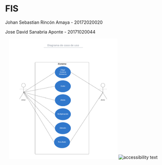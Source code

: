# FIS
<p>Johan Sebastian Rincón Amaya - 20172020020
<p>Jose David Sanabria Aponte - 20171020044
<p align="center">
  <img src="CDclases.png" width="350" title="CDclases">
  <img src="your_relative_path_here_number_2_large_name" width="350" alt="accessibility text">
</p>
